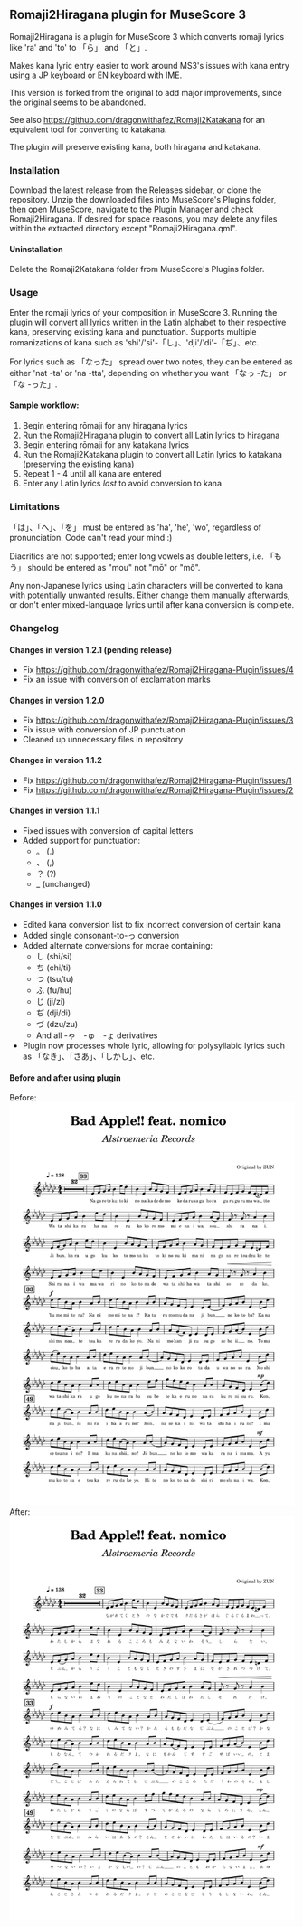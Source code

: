 ## Romaji2Hiragana plugin for MuseScore 3
Romaji2Hiragana is a plugin for MuseScore 3 which converts romaji lyrics like 'ra' and 'to' to 「ら」 and 「と」.

Makes kana lyric entry easier to work around MS3's issues with kana entry using a JP keyboard or EN keyboard with IME.

This version is forked from the original to add major improvements, since the original seems to be abandoned.

See also https://github.com/dragonwithafez/Romaji2Katakana for an equivalent tool for converting to katakana.

The plugin will preserve existing kana, both hiragana and katakana.

### Installation
Download the latest release from the Releases sidebar, or clone the repository. Unzip the downloaded files into MuseScore's Plugins folder, then open MuseScore, navigate to the Plugin Manager and check Romaji2Hiragana. If desired for space reasons, you may delete any files within the extracted directory except "Romaji2Hiragana.qml".

#### Uninstallation
Delete the Romaji2Katakana folder from MuseScore's Plugins folder.

### Usage
Enter the romaji lyrics of your composition in MuseScore 3. Running the plugin will convert all lyrics written in the Latin alphabet to their respective kana, preserving existing kana and punctuation. Supports multiple romanizations of kana such as 'shi'/'si'-「し」、'dji'/'di'-「ぢ」、etc.

For lyrics such as 「なった」 spread over two notes, they can be entered as either 'nat -ta' or 'na -tta', depending on whether you want 「なっ -た」 or 「な -った」.

#### Sample workflow:
1) Begin entering rōmaji for any hiragana lyrics
2) Run the Romaji2Hiragana plugin to convert all Latin lyrics to hiragana
3) Begin entering rōmaji for any katakana lyrics
4) Run the Romaji2Katakana plugin to convert all Latin lyrics to katakana (preserving the existing kana)
5) Repeat 1 - 4 until all kana are entered
6) Enter any Latin lyrics *last* to avoid conversion to kana

### Limitations
「は」、「へ」、「を」 must be entered as 'ha', 'he', 'wo', regardless of pronunciation. Code can't read your mind :)

Diacritics are not supported; enter long vowels as double letters, i.e. 「もう」 should be entered as "mou" not "mō" or "mô".

Any non-Japanese lyrics using Latin characters will be converted to kana with potentially unwanted results. Either change them manually afterwards, or don't enter mixed-language lyrics until after kana conversion is complete.

### Changelog

#### Changes in version 1.2.1 (pending release)
- Fix https://github.com/dragonwithafez/Romaji2Hiragana-Plugin/issues/4
- Fix an issue with conversion of exclamation marks

#### Changes in version 1.2.0
- Fix https://github.com/dragonwithafez/Romaji2Hiragana-Plugin/issues/3
- Fix issue with conversion of JP punctuation
- Cleaned up unnecessary files in repository

#### Changes in version 1.1.2
- Fix https://github.com/dragonwithafez/Romaji2Hiragana-Plugin/issues/1
- Fix https://github.com/dragonwithafez/Romaji2Hiragana-Plugin/issues/2

#### Changes in version 1.1.1
- Fixed issues with conversion of capital letters
- Added support for punctuation:
	- 。 (.)
	- 、 (,)
	- ？ (?)
	- _ (unchanged)

#### Changes in version 1.1.0
- Edited kana conversion list to fix incorrect conversion of certain kana
- Added single consonant-to-っ conversion
- Added alternate conversions for morae containing:
	- し (shi/si)
	- ち (chi/ti)
	- つ (tsu/tu)
	- ふ (fu/hu)
	- じ (ji/zi)
	- ぢ (dji/di)
	- づ (dzu/zu)
	- And all -ゃ　-ゅ　-ょ derivatives
- Plugin now processes whole lyric, allowing for polysyllabic lyrics such as 「なき」、「さあ」、「しかし」、etc.

#### Before and after using plugin
Before: ![image](before-1.png)
After: ![image](after-1.png)

